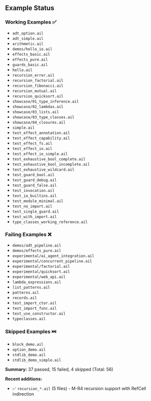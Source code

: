 ## Example Status

### Working Examples ✅
- `adt_option.ail`
- `adt_simple.ail`
- `arithmetic.ail`
- `demos/hello_io.ail`
- `effects_basic.ail`
- `effects_pure.ail`
- `guards_basic.ail`
- `hello.ail`
- `recursion_error.ail`
- `recursion_factorial.ail`
- `recursion_fibonacci.ail`
- `recursion_mutual.ail`
- `recursion_quicksort.ail`
- `showcase/01_type_inference.ail`
- `showcase/02_lambdas.ail`
- `showcase/03_lists.ail`
- `showcase/03_type_classes.ail`
- `showcase/04_closures.ail`
- `simple.ail`
- `test_effect_annotation.ail`
- `test_effect_capability.ail`
- `test_effect_fs.ail`
- `test_effect_io.ail`
- `test_effect_io_simple.ail`
- `test_exhaustive_bool_complete.ail`
- `test_exhaustive_bool_incomplete.ail`
- `test_exhaustive_wildcard.ail`
- `test_guard_bool.ail`
- `test_guard_debug.ail`
- `test_guard_false.ail`
- `test_invocation.ail`
- `test_io_builtins.ail`
- `test_module_minimal.ail`
- `test_no_import.ail`
- `test_single_guard.ail`
- `test_with_import.ail`
- `type_classes_working_reference.ail`

### Failing Examples ❌
- `demos/adt_pipeline.ail`
- `demos/effects_pure.ail`
- `experimental/ai_agent_integration.ail`
- `experimental/concurrent_pipeline.ail`
- `experimental/factorial.ail`
- `experimental/quicksort.ail`
- `experimental/web_api.ail`
- `lambda_expressions.ail`
- `list_patterns.ail`
- `patterns.ail`
- `records.ail`
- `test_import_ctor.ail`
- `test_import_func.ail`
- `test_use_constructor.ail`
- `typeclasses.ail`

### Skipped Examples ⏭️
- `block_demo.ail`
- `option_demo.ail`
- `stdlib_demo.ail`
- `stdlib_demo_simple.ail`

**Summary:** 37 passed, 15 failed, 4 skipped (Total: 56)

**Recent additions:**
- ✅ `recursion_*.ail` (5 files) - M-R4 recursion support with RefCell indirection

